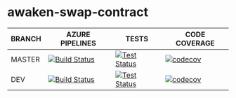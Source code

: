 # awaken-swap-contract

BRANCH | AZURE PIPELINES                                                                                                                                                                                                                                                                | TESTS                                                                                                                                                                                                                        | CODE COVERAGE
-------|--------------------------------------------------------------------------------------------------------------------------------------------------------------------------------------------------------------------------------------------------------------------------------|------------------------------------------------------------------------------------------------------------------------------------------------------------------------------------------------------------------------------|--------------
MASTER   | [![Build Status](https://dev.azure.com/Awaken-Finance/awaken-swap-contract/_apis/build/status/awaken-swap-contract?branchName=master)](https://dev.azure.com/Awaken-Finance/awaken-swap-contract/_build/latest?definitionId=8&branchName=master) | [![Test Status](https://img.shields.io/azure-devops/tests/Awaken-Finance/awaken-swap-contract/8/master)](https://dev.azure.com/Awaken-Finance/awaken-swap-contract/_build/latest?definitionId=8&branchName=master) | [![codecov](https://codecov.io/gh/Awaken-Finance/awaken-swap-contract/branch/master/graph/badge.svg?token=eiF4Wb65pJ)](https://codecov.io/gh/Awaken-Finance/awaken-swap-contract)
DEV    | [![Build Status](https://dev.azure.com/Awaken-Finance/awaken-swap-contract/_apis/build/status/awaken-swap-contract?branchName=dev)](https://dev.azure.com/Awaken-Finance/awaken-swap-contract/_build/latest?definitionId=8&branchName=dev) | [![Test Status](https://img.shields.io/azure-devops/tests/Awaken-Finance/awaken-swap-contract/8/dev)](https://dev.azure.com/Awaken-Finance/awaken-swap-contract/_build/latest?definitionId=8&branchName=dev) | [![codecov](https://codecov.io/gh/Awaken-Finance/awaken-swap-contract/branch/master/graph/badge.svg?token=eiF4Wb65pJ)](https://codecov.io/gh/Awaken-Finance/awaken-swap-contract)
 
